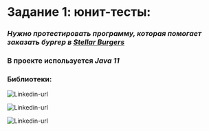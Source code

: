 # Задание 1: юнит-тесты: #
### *Нужно протестировать программу, которая помогает заказать бургер в [Stellar Burgers](https://stellarburgers.nomoreparties.site/)*
### В проекте используется *Java 11* ###
### Библиотеки: ###
![Linkedin-url](https://img.shields.io/badge/Jacoco-version_0.8.7-blue)

![Linkedin-url](https://img.shields.io/badge/Mockito-version_3.12.4-blue)

![Linkedin-url](https://img.shields.io/badge/JUnit_4-version_4.13.2-blue)